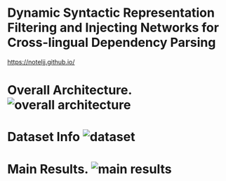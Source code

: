 # **Dynamic Syntactic Representation Filtering and Injecting Networks for Cross-lingual Dependency Parsing**
https://noteljj.github.io/

# Overall Architecture. ![overall architecture](https://github.com/noteljj/noteljj.github.io/blob/main/our%20model.jpg)

# Dataset Info ![dataset]()

# Main Results. ![main results](https://github.com/noteljj/noteljj.github.io/blob/main/main%20results.png)
